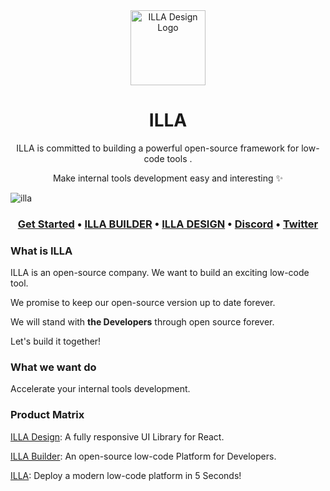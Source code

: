 <div align="center">
    <img alt="ILLA Design Logo" width="120px" height="120px" src="https://cdn.illafamily.com/logo.svg"/>
</div>

<h1 align="center">ILLA</h1>

<p align="center">ILLA is committed to building a powerful open-source framework for low-code tools . </p>
<p align="center"> Make internal tools development easy and interesting ✨ </p>

![illa](https://github.com/illa-family/.github/blob/main/assets/images/github-builder-cover-2.png)

<h3 align="center">
  <b><a href="https://www.illacloud.com/docs/overview">Get Started</a></b>
  •
  <a href="https://github.com/illa-family/illa-builder">ILLA BUILDER</a>
  •
  <a href="https://github.com/illa-family/illa-design">ILLA DESIGN</a>
  •
  <a href="https://discord.com/invite/2tGBuJkgd6">Discord</a>
  •
  <a href="https://twitter.com/illafamily">Twitter</a>
  </h3>


### What is ILLA

ILLA is an open-source company. We want to build an exciting low-code tool.

We promise to keep our open-source version up to date forever.

We will stand with **the Developers** through open source forever. 

Let's build it together!



### What we want do

Accelerate your internal tools development.



### Product Matrix

[ILLA Design](https://github.com/illa-family/illa-design): A fully responsive UI Library for React.

[ILLA Builder](https://github.com/illa-family/illa-builder): An open-source low-code Platform for Developers.

[ILLA](https://github.com/illa-family/illa): Deploy a modern low-code platform in 5 Seconds!



